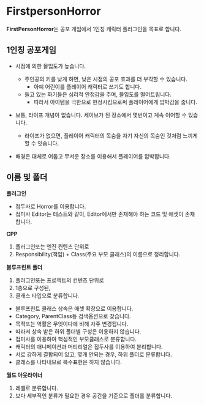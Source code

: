 # FirstpersonHorror

**FirstPersonHorror**는 공포 게임에서 1인칭 캐릭터 플러그인을 목표로 합니다.


## 1인칭 공포게임

* 시점에 의한 몰입도가 높습니다.
	- 주인공의 키를 낮게 하면, 낮은 시점의 공포 효과를 더 부각할 수 있습니다.
		- 아예 어린이를 플레이어 캐릭터로 쓰기도 합니다.
	* 들고 있는 화기들은 심리적 안정감을 주며, 몰입도를 떨어트립니다.
		- 따라서 아이템을 극한으로 한정시킴으로써 플레이어에게 압박감을 줍니다.
* 보통, 라이프 개념이 없습니다. 세이브가 된 장소에서 몇번이고 계속 이어할 수 있습니다.
	- 라이프가 없으면, 플레이어 캐릭터의 목숨을 자기 자신의 목숨인 것처럼 느끼게 할 수 잇습니다.

* 배경은 대체로 어둡고 무서운 장소를 이용해서 플레이어를 압박합니다.


## 이름 및 폴더

**플러그인**
* 접두사로 Horror를 이용합니다.
* 접미사 Editor는 테스트와 같이, Editor에서만 존재해야 하는 코드 및 애셋이 존재합니다.

**CPP**

1. 플러그인또는 엔진 컨텐츠 단위로
2. Responsibility(책임) + Class(주요 부모 클래스)의 이름으로 정리합니다.

**블루프린트 폴더**

1. 플러그인또는 프로젝트의 컨텐츠 단위로
2. 1층으로 구성된, 
3. 클래스 타입으로 분류합니다.

* 블루프린트 클래스 상속은 애셋 확장으로 이용합니다.
* Category, ParentClass등 검색옵션으로 찾습니다.
* 목적또는 역활은 무엇이다에 비해 자주 변경됩니다.
* 따라서 상속 받은 하위 폴더별 구성은 이용하지 않습니다.
* 접미사를 이용하여 핵심적인 부모클래스로 분류합니다.
* 캐릭터의 애니메이션과 머티리얼은 접두사를 이용하여 분리합니다.
* 서로 강하게 결합되어 있고, 몇개 안되는 경우, 하위 폴더로 분류합니다.
* 클래스를 나타내므로 복수표현은 하지 않습니다.

**월드 아웃라이너**

1. 레벨로 분류합니다.
2. 보다 세부적인 분류가 필요한 경우 공간을 기준으로 폴더를 분류합니다. 
